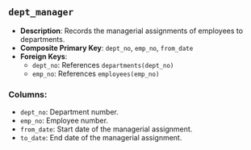 ## `dept_manager`

- **Description**: Records the managerial assignments of employees to departments.
- **Composite Primary Key**: `dept_no`, `emp_no`, `from_date`
- **Foreign Keys**:
    - `dept_no`: References `departments(dept_no)`
    - `emp_no`: References `employees(emp_no)`

### Columns:
- `dept_no`: Department number.
- `emp_no`: Employee number.
- `from_date`: Start date of the managerial assignment.
- `to_date`: End date of the managerial assignment.